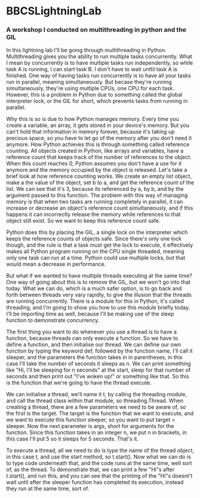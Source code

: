 # BBCSLightningLab
### A workshop I conducted on multithreading in python and the GIL

In this lightning lab I'll be going through multithreading in Python. Multithreading gives you the ability to run multiple tasks concurrently. What I mean by concurrently is to have multiple tasks run independently, so while task A is running, I can start task B. I don't have to wait unttil task A is finished. One way of having tasks run concurrently is to have all your tasks run in parallel, meaning simultaneously. But becase they're running simultaneously, they're using multiple CPUs, one CPU for each task. However, this is a problem in Python due to something called the global interpreter lock, or the GIL for short, which prevents tasks from running in parallel.

Why this is so is due to how Python manages memory. Every time you create a variable, an array, it gets stored in your device's memory. But you can't hold that information in memory forever, because it's taking up precious space, so you have to let go of the memory after you don't need it anymore. How Python achieves this is through something called reference counting. All objects created in Python, like arrays and variables, have a reference count that keeps track of the number of references to the object. When this count reaches 0, Python assumes you don't have a use for it anymore and the memory occupied by the object is released. Let's take a brief look at how reference counting works. We create an empty list object, make a the value of the object, set b to a, and get the reference count of the list. We can see that it's 3, because its referenced by a, by b, and by the argument passed to this function. The problem with this way of managing memory is that when two tasks are running completely in parallel, it can increase or decrease an object's reference count simultaneously, and if this happens it can incorrectly release the memory while references to that object still exist. So we want to keep this reference count safe.

Python does this by placing the GIL, a single lock on the interpreter which keeps the reference counts of objects safe. Since there's only one lock though, and the rule is that a task must get the lock to execute, it effectively makes all Python program running on the CPU single threaded, meaning only one task can run at a time. Python could use multiple locks, but that would mean a decrease in performance.

But what if we wanted to have multiple threads executing at the same time? One way of going about this is to remove the GIL, but we won't go into that today. What we can do, which is a much safer option, is to go back and forth between threads very vary rapidly, to give the illusion that the threads are running concurrently. There is a module for this in Python, it's called threading, and I'm going to show you how to use this module briefly today. I'll be importing time as well, because I'll be making use of the sleep function to demonstrate concurrency.

The first thing you want to do whenever you use a thread is to have a function, because threads can only execute a function. So we have to define a function, and then initialise our thread. We can define our own function by typing the keyword def, followed by the function name, I'll call it sleeper, and the parameters the function takes in in parentheses, in this case I'll take the number of seconds it sleeps as n. We can print something like "Hi, I'll be sleeping for n seconds" at the start, sleep for that number of seconds and then print out "I've woken up!" or something like that. So this is the function that we're going to have the thread execute.

We can initialise a thread, we'll name it t, by calling the threading module, and call the thread class within that module, so threading.Thread. When creating a thread, there are a few parameters we need to be aware of, so the first is the target. The target is the function that we want to execute, and we want to execute this function sleeper, so you want to put target = sleeper. Now the next parameter is args, short for arguments for the function. Since this function takes in an integer n, we put n in brackets, in this case I'll put 5 so it sleeps for 5 seconds. That's it.

To execute a thread, all we need to do is type the name of the thread object, in this case t, and use the start method, so t.start(). Now what we can do is to type code underneath that, and the code runs at the same time, well sort of, as the thread. To demonstrate that, we can print a few "Hi"s after t.start(), and run this, and you can see that the printing of the "Hi"s doesnt't wait until after the sleeper function has completed its execution, instead they run at the same time, sort of.
